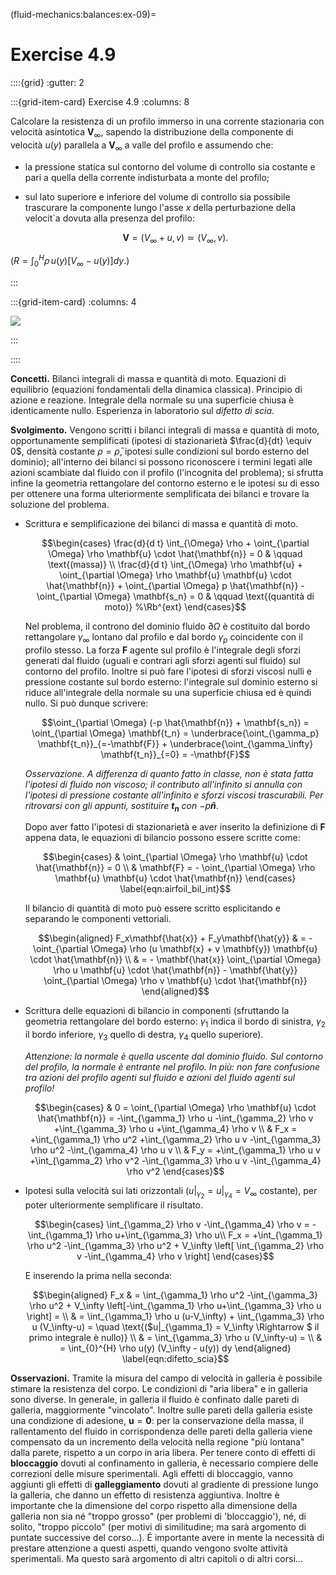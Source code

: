 (fluid-mechanics:balances:ex-09)=
# Exercise 4.9

::::{grid}
:gutter: 2

:::{grid-item-card} Exercise 4.9
:columns: 8

Calcolare la resistenza di un profilo immerso in una corrente stazionaria 
con velocità asintotica ${\mathbf{V}}_\infty$, sapendo la distribuzione della 
componente di velocità $u(y)$ parallela a ${\mathbf{V}}_\infty$ a valle del 
profilo e assumendo che:

- la pressione statica sul contorno del volume di controllo
  sia costante e pari a quella della corrente indisturbata a monte
  del profilo;
-  sul lato superiore e inferiore del volume di controllo
  sia possibile trascurare la componente lungo l'asse $x$ della 
  perturbazione della velocit\`a dovuta alla presenza del profilo:

      $$
      \mathbf{V} = (V_{\infty}+u,v) \simeq (V_{\infty},v).
      $$

($R = \int_0^{ H}\rho \, u(y) [V_{\infty}-u(y)] dy.$)

:::

:::{grid-item-card}
:columns: 4

![](../../fig/airfoil.png)

:::

::::

**Concetti.** Bilanci integrali di massa e quantità di moto. Equazioni di equilibrio
(equazioni fondamentali della dinamica classica). Principio di azione e
reazione. Integrale della normale su una superficie chiusa è
identicamente nullo. Esperienza in laboratorio sul *difetto di scia*.

**Svolgimento.** Vengono scritti i bilanci integrali di massa e quantità di moto,
opportunamente semplificati (ipotesi di stazionarietà
$\frac{d}{dt} \equiv 0$, densità costante $\rho = \bar{\rho}$, ipotesi
sulle condizioni sul bordo esterno del dominio); all'interno dei bilanci
si possono riconoscere i termini legati alle azioni scambiate dal fluido
con il profilo (l'incognita del problema); si sfrutta infine la
geometria rettangolare del contorno esterno e le ipotesi su di esso per
ottenere una forma ulteriormente semplificata dei bilanci e trovare la
soluzione del problema.

-   Scrittura e semplificazione dei bilanci di massa e quantità di moto.

    $$\begin{cases}
           \frac{d}{d t} \int_{\Omega} \rho + \oint_{\partial \Omega} \rho \mathbf{u} \cdot \hat{\mathbf{n}} = 0 & \qquad \text{(massa)} \\
           \frac{d}{d t} \int_{\Omega} \rho \mathbf{u} + \oint_{\partial \Omega} \rho \mathbf{u} \mathbf{u} \cdot \hat{\mathbf{n}} +
            \oint_{\partial \Omega} p \hat{\mathbf{n}} - \oint_{\partial \Omega} \mathbf{s_n} = 0  
            & \qquad \text{(quantità di moto)}  %\Rb^{ext}
          \end{cases}$$

    Nel problema, il controno del dominio fluido $\partial \Omega$ è
    costituito dal bordo rettangolare $\gamma_\infty$ lontano dal
    profilo e dal bordo $\gamma_p$ coincidente con il profilo stesso. La
    forza $\mathbf{F}$ agente sul profilo è l'integrale degli sforzi
    generati dal fluido (uguali e contrari agli sforzi agenti sul
    fluido) sul contorno del profilo. Inoltre si può fare l'ipotesi di
    sforzi viscosi nulli e pressione costante sul bordo esterno:
    l'integrale sul dominio esterno si riduce all'integrale della
    normale su una superficie chiusa ed è quindi nullo. Si può dunque
    scrivere:
    
    $$\oint_{\partial \Omega} (-p \hat{\mathbf{n}} + \mathbf{s_n}) = \oint_{\partial \Omega} \mathbf{t_n} = \underbrace{\oint_{\gamma_p} \mathbf{t_n}}_{=-\mathbf{F}} + \underbrace{\oint_{\gamma_\infty} \mathbf{t_n}}_{=0} = -\mathbf{F}$$

    *Osservazione. A differenza di quanto fatto in classe, non è stata
    fatta l'ipotesi di fluido non viscoso; il contributo all'infinito si
    annulla con l'ipotesi di pressione costante all'infinito e sforzi
    viscosi trascurabili. Per ritrovarsi con gli appunti, sostituire
    $\mathbf{t_n}$ con $-p\mathbf{\hat{n}}$*.

    Dopo aver fatto l'ipotesi di stazionarietà e aver inserito la
    definizione di $\mathbf{F}$ appena data, le equazioni di bilancio
    possono essere scritte come: 

    $$\begin{cases}
          & \oint_{\partial \Omega} \rho \mathbf{u} \cdot \hat{\mathbf{n}} = 0  \\
          & \mathbf{F} = - \oint_{\partial \Omega} \rho \mathbf{u} \mathbf{u} \cdot \hat{\mathbf{n}} 
          \end{cases}
        \label{eqn:airfoil_bil_int}$$

    Il bilancio di quantità di moto può essere scritto esplicitando e
    separando le componenti vettoriali.

    $$\begin{aligned}
           F_x\mathbf{\hat{x}} + F_y\mathbf{\hat{y}} 
    & = - \oint_{\partial \Omega} \rho (u \mathbf{x} + v \mathbf{y}) \mathbf{u} \cdot \hat{\mathbf{n}} \\
    & =       - \mathbf{\hat{x}} \oint_{\partial \Omega} \rho u \mathbf{u} \cdot \hat{\mathbf{n}} -  \mathbf{\hat{y}} \oint_{\partial \Omega} \rho v  \mathbf{u} \cdot \hat{\mathbf{n}}
        \end{aligned}$$

-   Scrittura delle equazioni di bilancio in componenti (sfruttando la
    geometria rettangolare del bordo esterno: $\gamma_1$ indica il bordo
    di sinistra, $\gamma_2$ il bordo inferiore, $\gamma_3$ quello di
    destra, $\gamma_4$ quello superiore).

    *Attenzione: la normale è quella uscente dal dominio fluido. Sul
    contorno del profilo, la normale è entrante nel profilo. In più: non
    fare confusione tra azioni del profilo agenti sul fluido e azioni
    del fluido agenti sul profilo!* 

    $$\begin{cases}
          & 0 = \oint_{\partial \Omega} \rho \mathbf{u} \cdot \hat{\mathbf{n}} = -\int_{\gamma_1} \rho u
          -\int_{\gamma_2} \rho v +\int_{\gamma_3} \rho u +\int_{\gamma_4} \rho v \\
          & F_x = +\int_{\gamma_1} \rho u^2 +\int_{\gamma_2} \rho u v -\int_{\gamma_3} \rho u^2 -\int_{\gamma_4} \rho u v \\
          & F_y = +\int_{\gamma_1} \rho u v +\int_{\gamma_2} \rho v^2 -\int_{\gamma_3} \rho u v -\int_{\gamma_4} \rho v^2
         \end{cases}$$

-   Ipotesi sulla velocità sui lati orizzontali
    ($u|_{\gamma_2} = u|_{\gamma_4} = V_\infty$ costante), per poter
    ulteriormente semplificare il risultato.

    $$\begin{cases}
            \int_{\gamma_2} \rho v  -\int_{\gamma_4} \rho v = -\int_{\gamma_1} \rho u+\int_{\gamma_3} \rho u\\
           F_x = +\int_{\gamma_1} \rho u^2 -\int_{\gamma_3} \rho u^2 + V_\infty \left[ \int_{\gamma_2} \rho v  -\int_{\gamma_4} \rho v \right]
         \end{cases}$$ 

    E inserendo la prima nella seconda:

    $$\begin{aligned}
           F_x  & = \int_{\gamma_1} \rho u^2 -\int_{\gamma_3} \rho u^2 + V_\infty \left[-\int_{\gamma_1} \rho u+\int_{\gamma_3} \rho u \right] = \\
           & = \int_{\gamma_1} \rho u (u-V_\infty) + \int_{\gamma_3} \rho u (V_\infty-u) = \quad \text{($u|_{\gamma_1} = V_\infty  \Rightarrow $ il primo integrale è nullo)} \\
           & = \int_{\gamma_3} \rho u (V_\infty-u) = \\
           & = \int_{0}^{H} \rho u(y) (V_\infty - u(y)) dy
      \end{aligned}
    \label{eqn:difetto_scia}$$

**Osservazioni.** Tramite la misura del campo di velocità in galleria è
possibile stimare la resistenza del corpo. Le condizioni di "aria
libera" e in galleria sono diverse. In generale, in galleria il fluido è
confinato dalle pareti di galleria, maggiormente "vincolato". Inoltre
sulle pareti della galleria esiste una condizione di adesione,
$\mathbf{u}=\mathbf{0}$: per la conservazione della massa, il rallentamento del
fluido in corrispondenza delle pareti della galleria viene compensato da
un incremento della velocità nella regione "più lontana" dalla parete,
rispetto a un corpo in aria libera. Per tenere conto di effetti di
**bloccaggio** dovuti al confinamento in galleria, è necessario compiere
delle correzioni delle misure sperimentali. Agli effetti di bloccaggio,
vanno aggiunti gli effetti di **galleggiamento** dovuti al gradiente di
pressione lungo la galleria, che danno un effetto di resistenza
aggiuntiva. Inoltre è importante che la dimensione del corpo rispetto
alla dimensione della galleria non sia né "troppo grosso" (per problemi
di 'bloccaggio'), né, di solito, "troppo piccolo" (per motivi di
similitudine; ma sarà argomento di puntate successive del corso\...). É
importante avere in mente la necessità di prestare attenzione a questi
aspetti, quando vengono svolte attività sperimentali. Ma questo sarà
argomento di altri capitoli o di altri corsi\...
